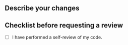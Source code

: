 ## Describe your changes

<!-- Briefly describe the changes you made. 

NEW FEATURE: Please explain why the feature is needed.
BUG FIX: Please explain the bug and how you fixed this bug.
PLANE INFO: Please add the sources used to aid the review process.
-->

## Checklist before requesting a review

- [ ] I have performed a self-review of my code.
